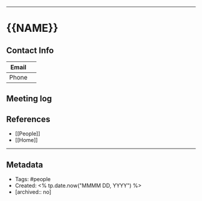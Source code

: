 ___
# {{NAME}} 
## Contact Info

| Email |     |
| ----- | --- |
| Phone |     |
## Meeting log

## References
- [[People]]
- [[Home]]
___
## Metadata
- Tags: #people
- Created: <% tp.date.now("MMMM DD, YYYY") %>
- [archived:: no]

